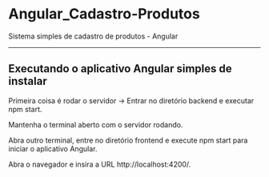 # Angular_Cadastro-Produtos
Sistema simples de cadastro de produtos - Angular
<hr>

## Executando o aplicativo Angular simples de instalar

Primeira coisa é rodar o servidor -> Entrar no diretório backend e executar npm start.

Mantenha o terminal aberto com o servidor rodando.

Abra outro terminal, entre no diretório frontend e execute npm start para iniciar o aplicativo Angular.

Abra o navegador e insira a URL http://localhost:4200/.
